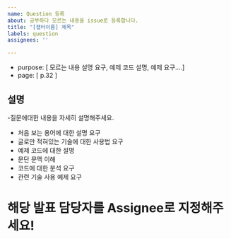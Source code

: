 ```yaml
---
name: Question 등록
about: 공부하다 모르는 내용을 issue로 등록합니다.
title: "[챕터이름] 제목"
labels: question
assignees: ''

---
```


- purpose: [ 모르는 내용 설명 요구, 예제 코드 설명, 예제 요구....]
- page: [ p.32 ]

## 설명

-질문에대한 내용을 자세히 설명해주세요.

- 처음 보는 용어에 대한 설명 요구
- 글로만 적혀있는 기술에 대한 사용법 요구
- 예제 코드에 대한 설명
- 문단 문맥 이해
- 코드에 대한 분석 요구
- 관련 기술 사용 예제 요구

# 해당 발표 담당자를 Assignee로 지정해주세요!
